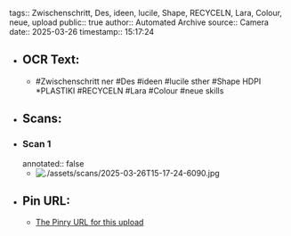 tags:: Zwischenschritt, Des, ideen, lucile, Shape, RECYCELN, Lara, Colour, neue, upload
public:: true
author:: Automated Archive
source:: Camera
date:: 2025-03-26
timestamp:: 15:17:24

- ## OCR Text:
	- #Zwischenschritt
	  ner
	  #Des
	  #ideen
	  #lucile
	  sther
	  #Shape
	  HDPI
	  *PLASTIKI
	  #RECYCELN
	  #Lara
	  #Colour
	  #neue skills
- ## Scans:
- ### Scan 1
  annotated:: false
	- ![./assets/scans/2025-03-26T15-17-24-6090.jpg](./assets/scans/2025-03-26T15-17-24-6090.jpg)
- ## Pin URL:
	- [The Pinry URL for this upload](https://pinry.petau.net/pins/311/)
